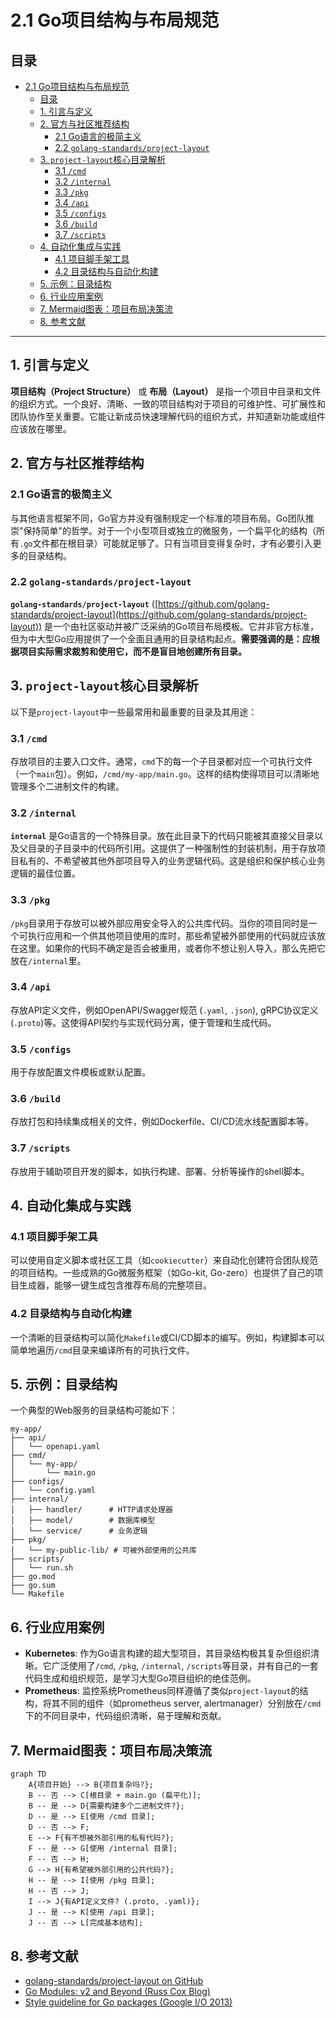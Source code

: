 # 2.1 Go项目结构与布局规范

## 目录

- [2.1 Go项目结构与布局规范](#21-go项目结构与布局规范)
  - [目录](#目录)
  - [1. 引言与定义](#1-引言与定义)
  - [2. 官方与社区推荐结构](#2-官方与社区推荐结构)
    - [2.1 Go语言的极简主义](#21-go语言的极简主义)
    - [2.2 `golang-standards/project-layout`](#22-golang-standardsproject-layout)
  - [3. `project-layout`核心目录解析](#3-project-layout核心目录解析)
    - [3.1 `/cmd`](#31-cmd)
    - [3.2 `/internal`](#32-internal)
    - [3.3 `/pkg`](#33-pkg)
    - [3.4 `/api`](#34-api)
    - [3.5 `/configs`](#35-configs)
    - [3.6 `/build`](#36-build)
    - [3.7 `/scripts`](#37-scripts)
  - [4. 自动化集成与实践](#4-自动化集成与实践)
    - [4.1 项目脚手架工具](#41-项目脚手架工具)
    - [4.2 目录结构与自动化构建](#42-目录结构与自动化构建)
  - [5. 示例：目录结构](#5-示例目录结构)
  - [6. 行业应用案例](#6-行业应用案例)
  - [7. Mermaid图表：项目布局决策流](#7-mermaid图表项目布局决策流)
  - [8. 参考文献](#8-参考文献)

---

## 1. 引言与定义

**项目结构（Project Structure）** 或 **布局（Layout）** 是指一个项目中目录和文件的组织方式。一个良好、清晰、一致的项目结构对于项目的可维护性、可扩展性和团队协作至关重要。它能让新成员快速理解代码的组织方式，并知道新功能或组件应该放在哪里。

## 2. 官方与社区推荐结构

### 2.1 Go语言的极简主义

与其他语言框架不同，Go官方并没有强制规定一个标准的项目布局。Go团队推崇"保持简单"的哲学。对于一个小型项目或独立的微服务，一个扁平化的结构（所有`.go`文件都在根目录）可能就足够了。只有当项目变得复杂时，才有必要引入更多的目录结构。

### 2.2 `golang-standards/project-layout`

**`golang-standards/project-layout`** ([https://github.com/golang-standards/project-layout](https://github.com/golang-standards/project-layout)) 是一个由社区驱动并被广泛采纳的Go项目布局模板。它并非官方标准，但为中大型Go应用提供了一个全面且通用的目录结构起点。**需要强调的是：应根据项目实际需求裁剪和使用它，而不是盲目地创建所有目录。**

## 3. `project-layout`核心目录解析

以下是`project-layout`中一些最常用和最重要的目录及其用途：

### 3.1 `/cmd`

存放项目的主要入口文件。通常，`cmd`下的每一个子目录都对应一个可执行文件（一个`main`包）。例如，`/cmd/my-app/main.go`。这样的结构使得项目可以清晰地管理多个二进制文件的构建。

### 3.2 `/internal`

**`internal`** 是Go语言的一个特殊目录。放在此目录下的代码只能被其直接父目录以及父目录的子目录中的代码所引用。这提供了一种强制性的封装机制，用于存放项目私有的、不希望被其他外部项目导入的业务逻辑代码。这是组织和保护核心业务逻辑的最佳位置。

### 3.3 `/pkg`

`/pkg`目录用于存放可以被外部应用安全导入的公共库代码。当你的项目同时是一个可执行应用和一个供其他项目使用的库时，那些希望被外部使用的代码就应该放在这里。如果你的代码不确定是否会被重用，或者你不想让别人导入，那么先把它放在`/internal`里。

### 3.4 `/api`

存放API定义文件，例如OpenAPI/Swagger规范 (`.yaml`, `.json`), gRPC协议定义 (`.proto`)等。这使得API契约与实现代码分离，便于管理和生成代码。

### 3.5 `/configs`

用于存放配置文件模板或默认配置。

### 3.6 `/build`

存放打包和持续集成相关的文件，例如Dockerfile、CI/CD流水线配置脚本等。

### 3.7 `/scripts`

存放用于辅助项目开发的脚本，如执行构建、部署、分析等操作的shell脚本。

## 4. 自动化集成与实践

### 4.1 项目脚手架工具

可以使用自定义脚本或社区工具（如`cookiecutter`）来自动化创建符合团队规范的项目结构。一些成熟的Go微服务框架（如Go-kit, Go-zero）也提供了自己的项目生成器，能够一键生成包含推荐布局的完整项目。

### 4.2 目录结构与自动化构建

一个清晰的目录结构可以简化`Makefile`或CI/CD脚本的编写。例如，构建脚本可以简单地遍历`/cmd`目录来编译所有的可执行文件。

## 5. 示例：目录结构

一个典型的Web服务的目录结构可能如下：

```text
my-app/
├── api/
│   └── openapi.yaml
├── cmd/
│   └── my-app/
│       └── main.go
├── configs/
│   └── config.yaml
├── internal/
│   ├── handler/      # HTTP请求处理器
│   ├── model/        # 数据库模型
│   └── service/      # 业务逻辑
├── pkg/
│   └── my-public-lib/ # 可被外部使用的公共库
├── scripts/
│   └── run.sh
├── go.mod
├── go.sum
└── Makefile
```

## 6. 行业应用案例

- **Kubernetes**: 作为Go语言构建的超大型项目，其目录结构极其复杂但组织清晰。它广泛使用了`/cmd`, `/pkg`, `/internal`, `/scripts`等目录，并有自己的一套代码生成和组织规范，是学习大型Go项目组织的绝佳范例。
- **Prometheus**: 监控系统Prometheus同样遵循了类似`project-layout`的结构，将其不同的组件（如prometheus server, alertmanager）分别放在`/cmd`下的不同目录中，代码组织清晰，易于理解和贡献。

## 7. Mermaid图表：项目布局决策流

```mermaid
graph TD
    A{项目开始} --> B{项目复杂吗?};
    B -- 否 --> C[根目录 + main.go (扁平化)];
    B -- 是 --> D{需要构建多个二进制文件?};
    D -- 是 --> E[使用 /cmd 目录];
    D -- 否 --> F;
    E --> F{有不想被外部引用的私有代码?};
    F -- 是 --> G[使用 /internal 目录];
    F -- 否 --> H;
    G --> H{有希望被外部引用的公共代码?};
    H -- 是 --> I[使用 /pkg 目录];
    H -- 否 --> J;
    I --> J{有API定义文件? (.proto, .yaml)};
    J -- 是 --> K[使用 /api 目录];
    J -- 否 --> L[完成基本结构];
```

## 8. 参考文献

- [golang-standards/project-layout on GitHub](https://github.com/golang-standards/project-layout)
- [Go Modules: v2 and Beyond (Russ Cox Blog)](https://research.swtch.com/vgo-module)
- [Style guideline for Go packages (Google I/O 2013)](https://www.youtube.com/watch?v=c3dW80He6j0)
